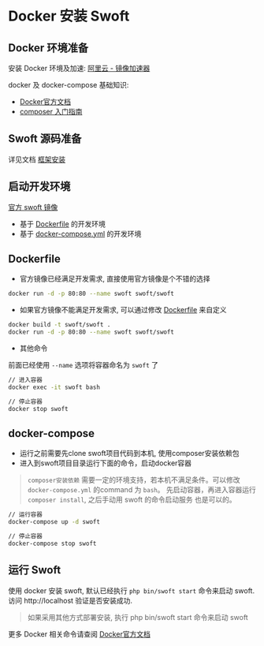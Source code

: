 # Docker 安装 Swoft

## Docker 环境准备

安装 Docker 环境及加速: [阿里云 - 镜像加速器](https://cr.console.aliyun.com/#/accelerator)

docker 及 docker-compose 基础知识:

- [Docker官方文档](https://docs.docker.com/)
- [composer 入门指南](http://docs.phpcomposer.com/00-intro.html)

## Swoft 源码准备

详见文档 [框架安装](install.md)

## 启动开发环境

[官方 swoft 镜像](https://hub.docker.com/r/swoft/swoft/)

- 基于 [Dockerfile](https://github.com/swoft-cloud/swoft/blob/master/Dockerfile) 的开发环境
- 基于 [docker-compose.yml](https://github.com/swoft-cloud/swoft/blob/master/docker-compose.yml) 的开发环境

## Dockerfile

- 官方镜像已经满足开发需求, 直接使用官方镜像是个不错的选择

```bash
docker run -d -p 80:80 --name swoft swoft/swoft
```

- 如果官方镜像不能满足开发需求, 可以通过修改 [Dockerfile](https://github.com/swoft-cloud/swoft/blob/master/Dockerfile) 来自定义

``` bash
docker build -t swoft/swoft .
docker run -d -p 80:80 --name swoft swoft/swoft
```

- 其他命令

前面已经使用 `--name` 选项将容器命名为 `swoft` 了

``` bash
// 进入容器
docker exec -it swoft bash

// 停止容器
docker stop swoft
```

## docker-compose

- 运行之前需要先clone swoft项目代码到本机, 使用composer安装依赖包
- 进入到swoft项目目录运行下面的命令，启动docker容器

> `composer安装依赖` 需要一定的环境支持，若本机不满足条件。可以修改 `docker-compose.yml` 的command 为 `bash`。 先启动容器，再进入容器运行`composer install`, 之后手动用 swoft 的命令启动服务 也是可以的。

```bash
// 运行容器
docker-compose up -d swoft

// 停止容器
docker-compose stop swoft
```

## 运行 Swoft

使用 docker 安装 swoft, 默认已经执行 `php bin/swoft start` 命令来启动 swoft. 访问 http://localhost 验证是否安装成功.

 > 如果采用其他方式部署安装, 执行 php bin/swoft start 命令来启动 swoft

更多 Docker 相关命令请查阅 [Docker官方文档](https://docs.docker.com/)
